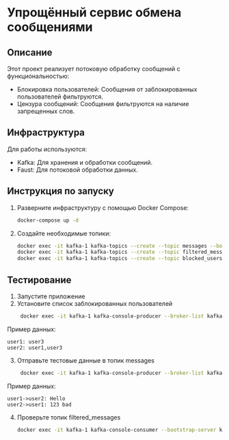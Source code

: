 # Упрощённый сервис обмена сообщениями

## Описание
Этот проект реализует потоковую обработку сообщений с функциональностью:
- Блокировка пользователей: Сообщения от заблокированных пользователей фильтруются.
- Цензура сообщений: Сообщения фильтруются на наличие запрещенных слов.

## Инфраструктура
Для работы используются:
- Kafka: Для хранения и обработки сообщений.
- Faust: Для потоковой обработки данных.

## Инструкция по запуску
1. Разверните инфраструктуру с помощью Docker Compose:
   ```bash
   docker-compose up -d
   ```

2. Создайте необходимые топики:
   ```bash
   docker exec -it kafka-1 kafka-topics --create --topic messages --bootstrap-server kafka-1:9092 --partitions 1 --replication-factor 1
   docker exec -it kafka-1 kafka-topics --create --topic filtered_messages --bootstrap-server kafka-1:9092 --partitions 1 --replication-factor 1
   docker exec -it kafka-1 kafka-topics --create --topic blocked_users --bootstrap-server kafka-1:9092 --partitions 1 --replication-factor 1
   ```
## Тестирование
1. Запустите приложение
2. Установите список заблокированных пользователей
   ```bash
    docker exec -it kafka-1 kafka-console-producer --broker-list kafka-1:9092 --topic blocked_users --property "parse.key=true" --property "key.separator=:"
    ```
Пример данных:
```text
user1: user3
user2: user1,user3
```
3. Отправьте тестовые данные в топик messages
   ```bash
    docker exec -it kafka-1 kafka-console-producer --broker-list kafka-1:9092 --topic messages --property "parse.key=true" --property "key.separator=:"
    ```
Пример данных:
```text
user1->user2: Hello
user2->user1: 123 bad
```

4. Проверьте топик filtered_messages
   ```bash
   docker exec -it kafka-1 kafka-console-consumer --bootstrap-server kafka-1:9092 --topic filtered_messages --from-beginning
   ```